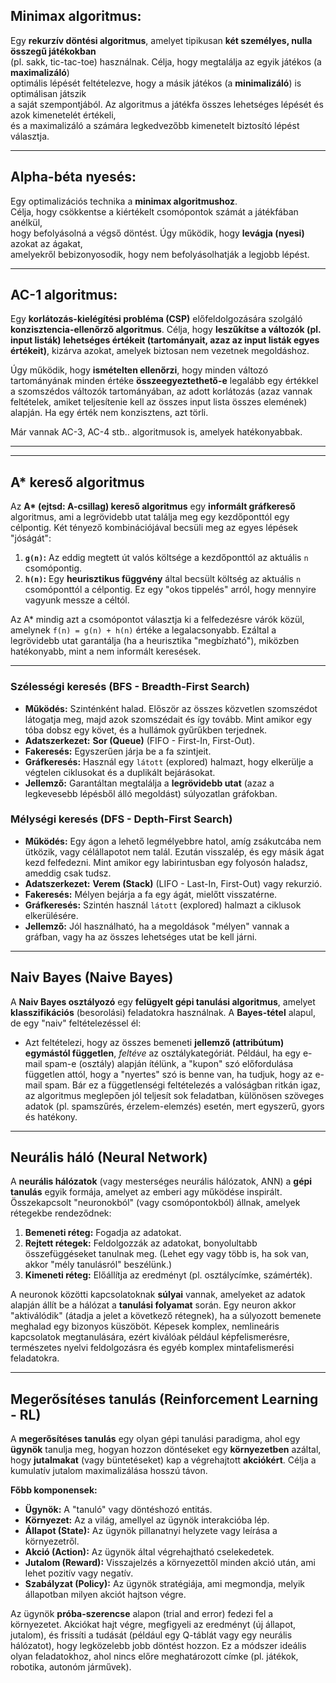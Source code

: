 ## Minimax algoritmus:

Egy **rekurzív döntési algoritmus**, amelyet tipikusan **két személyes, nulla összegű játékokban**\
(pl. sakk, tic-tac-toe) használnak. Célja, hogy megtalálja az egyik játékos (a **maximalizáló**)\
optimális lépését feltételezve, hogy a másik játékos (a **minimalizáló**) is optimálisan játszik\
a saját szempontjából. Az algoritmus a játékfa összes lehetséges lépését és azok kimenetelét értékeli,\
és a maximalizáló a számára legkedvezőbb kimenetelt biztosító lépést választja.

---

## Alpha-béta nyesés:

Egy optimalizációs technika a **minimax algoritmushoz**.\
Célja, hogy csökkentse a kiértékelt csomópontok számát a játékfában anélkül,\
hogy befolyásolná a végső döntést. Úgy működik, hogy **levágja (nyesi)** azokat az ágakat,\
amelyekről bebizonyosodik, hogy nem befolyásolhatják a legjobb lépést.

---

## AC-1 algoritmus:

Egy **korlátozás-kielégítési probléma (CSP)** előfeldolgozására szolgáló **konzisztencia-ellenőrző algoritmus**. Célja, hogy **leszűkítse a változók (pl. input listák) lehetséges értékeit (tartományait, azaz az input listák egyes értékeit)**, kizárva azokat, amelyek biztosan nem vezetnek megoldáshoz.

Úgy működik, hogy **ismételten ellenőrzi**, hogy minden változó tartományának minden értéke **összeegyeztethető-e** legalább egy értékkel a szomszédos változók tartományában, az adott korlátozás (azaz vannak feltételek, amiket teljesítenie kell az összes input lista összes elemének) alapján. Ha egy érték nem konzisztens, azt törli.

Már vannak AC-3, AC-4 stb.. algoritmusok is, amelyek hatékonyabbak.

---

---

## A* kereső algoritmus

Az **A\* (ejtsd: A-csillag) kereső algoritmus** egy **informált gráfkereső** algoritmus, ami a legrövidebb utat találja meg egy kezdőponttól egy célpontig. Két tényező kombinációjával becsüli meg az egyes lépések "jóságát":
1.  **`g(n)`:** Az eddig megtett út valós költsége a kezdőponttól az aktuális `n` csomópontig.
2.  **`h(n)`:** Egy **heurisztikus függvény** által becsült költség az aktuális `n` csomóponttól a célpontig. Ez egy "okos tippelés" arról, hogy mennyire vagyunk messze a céltól.

Az A\* mindig azt a csomópontot választja ki a felfedezésre várók közül, amelynek `f(n) = g(n) + h(n)` értéke a legalacsonyabb. Ezáltal a legrövidebb utat garantálja (ha a heurisztika "megbízható"), miközben hatékonyabb, mint a nem informált keresések.

---

### Szélességi keresés (BFS - Breadth-First Search)

* **Működés:** Szinténként halad. Először az összes közvetlen szomszédot látogatja meg, majd azok szomszédait és így tovább. Mint amikor egy tóba dobsz egy követ, és a hullámok gyűrűkben terjednek.
* **Adatszerkezet:** **Sor (Queue)** (FIFO - First-In, First-Out).
* **Fakeresés:** Egyszerűen járja be a fa szintjeit.
* **Gráfkeresés:** Használ egy `látott` (explored) halmazt, hogy elkerülje a végtelen ciklusokat és a duplikált bejárásokat.
* **Jellemző:** Garantáltan megtalálja a **legrövidebb utat** (azaz a legkevesebb lépésből álló megoldást) súlyozatlan gráfokban.

### Mélységi keresés (DFS - Depth-First Search)

* **Működés:** Egy ágon a lehető legmélyebbre hatol, amíg zsákutcába nem ütközik, vagy célállapotot nem talál. Ezután visszalép, és egy másik ágat kezd felfedezni. Mint amikor egy labirintusban egy folyosón haladsz, ameddig csak tudsz.
* **Adatszerkezet:** **Verem (Stack)** (LIFO - Last-In, First-Out) vagy rekurzió.
* **Fakeresés:** Mélyen bejárja a fa egy ágát, mielőtt visszatérne.
* **Gráfkeresés:** Szintén használ `látott` (explored) halmazt a ciklusok elkerülésére.
* **Jellemző:** Jól használható, ha a megoldások "mélyen" vannak a gráfban, vagy ha az összes lehetséges utat be kell járni.

---

## Naiv Bayes (Naive Bayes)

A **Naiv Bayes osztályozó** egy **felügyelt gépi tanulási algoritmus**, amelyet **klasszifikációs** (besorolási) feladatokra használnak. A **Bayes-tétel** alapul, de egy "naiv" feltételezéssel él:
* Azt feltételezi, hogy az összes bemeneti **jellemző (attribútum) egymástól független**, *feltéve* az osztálykategóriát. Például, ha egy e-mail spam-e (osztály) alapján ítélünk, a "kupon" szó előfordulása független attól, hogy a "nyertes" szó is benne van, ha tudjuk, hogy az e-mail spam.
Bár ez a függetlenségi feltételezés a valóságban ritkán igaz, az algoritmus meglepően jól teljesít sok feladatban, különösen szöveges adatok (pl. spamszűrés, érzelem-elemzés) esetén, mert egyszerű, gyors és hatékony.

---

## Neurális háló (Neural Network)

A **neurális hálózatok** (vagy mesterséges neurális hálózatok, ANN) a **gépi tanulás** egyik formája, amelyet az emberi agy működése inspirált. Összekapcsolt "neuronokból" (vagy csomópontokból) állnak, amelyek rétegekbe rendeződnek:

1.  **Bemeneti réteg:** Fogadja az adatokat.
2.  **Rejtett rétegek:** Feldolgozzák az adatokat, bonyolultabb összefüggéseket tanulnak meg. (Lehet egy vagy több is, ha sok van, akkor "mély tanulásról" beszélünk.)
3.  **Kimeneti réteg:** Előállítja az eredményt (pl. osztálycímke, számérték).

A neuronok közötti kapcsolatoknak **súlyai** vannak, amelyeket az adatok alapján állít be a hálózat a **tanulási folyamat** során. Egy neuron akkor "aktiválódik" (átadja a jelet a következő rétegnek), ha a súlyozott bemenete meghalad egy bizonyos küszöböt. Képesek komplex, nemlineáris kapcsolatok megtanulására, ezért kiválóak például képfelismerésre, természetes nyelvi feldolgozásra és egyéb komplex mintafelismerési feladatokra.

---

## Megerősítéses tanulás (Reinforcement Learning - RL)

A **megerősítéses tanulás** egy olyan gépi tanulási paradigma, ahol egy **ügynök** tanulja meg, hogyan hozzon döntéseket egy **környezetben** azáltal, hogy **jutalmakat** (vagy büntetéseket) kap a végrehajtott **akciókért**. Célja a kumulatív jutalom maximalizálása hosszú távon.

**Főbb komponensek:**

* **Ügynök:** A "tanuló" vagy döntéshozó entitás.
* **Környezet:** Az a világ, amellyel az ügynök interakcióba lép.
* **Állapot (State):** Az ügynök pillanatnyi helyzete vagy leírása a környezetről.
* **Akció (Action):** Az ügynök által végrehajtható cselekedetek.
* **Jutalom (Reward):** Visszajelzés a környezettől minden akció után, ami lehet pozitív vagy negatív.
* **Szabályzat (Policy):** Az ügynök stratégiája, ami megmondja, melyik állapotban milyen akciót hajtson végre.

Az ügynök **próba-szerencse** alapon (trial and error) fedezi fel a környezetet. Akciókat hajt végre, megfigyeli az eredményt (új állapot, jutalom), és frissíti a tudását (például egy Q-táblát vagy egy neurális hálózatot), hogy legközelebb jobb döntést hozzon. Ez a módszer ideális olyan feladatokhoz, ahol nincs előre meghatározott címke (pl. játékok, robotika, autonóm járművek).
